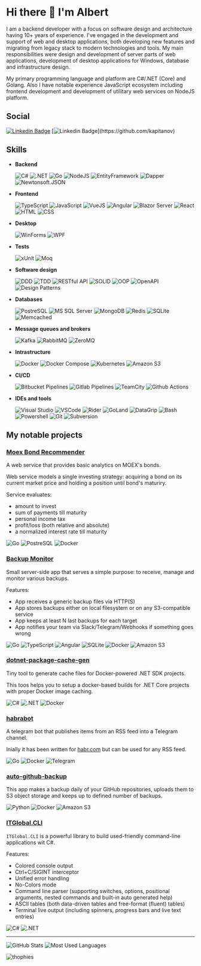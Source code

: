<!--
**kapitanov/kapitanov** is a ✨ _special_ ✨ repository because its `README.md` (this file) appears on your GitHub profile.

Here are some ideas to get you started:

- 🔭 I’m currently working on ...
- 🌱 I’m currently learning ...
- 👯 I’m looking to collaborate on ...
- 🤔 I’m looking for help with ...
- 💬 Ask me about ...
- 📫 How to reach me: ...
- 😄 Pronouns: ...
- ⚡ Fun fact: ...
-->

# Hi there 👋 I'm Albert

I am a backend developer with a focus on software design and architecture having 10+ years of experience. I've engaged in the
development and support of web and desktop applications, both developing new features and migrating from legacy stack
to modern technologies and tools. My main responsibilities were design and development of server parts of web applications,
development of desktop applications for Windows, database and infrastructure design.

My primary programming language and platform are C#/.NET (Core) and Golang. Also I have notable experience JavaScript ecosystem including frontend development and development of utilitary web services on NodeJS platform.

## Social

[![Linkedin Badge](https://img.shields.io/badge/-@albertkapitanov-blue?style=for-the-badge&logo=Linkedin&logoColor=white&link=https://www.linkedin.com/in/albertkapitanov/)](https://www.linkedin.com/in/albertkapitanov)
[![Linkedin Badge](https://img.shields.io/badge/-@kapitanov-black?style=for-the-badge&logo=github&logoColor=white&link=[https://www.linkedin.com/in/albertkapitanov/](https://github.com/kapitanov))](https://github.com/kapitanov)

## Skills

* **Backend**

  ![C#](https://img.shields.io/badge/c%23-%23239120.svg?style=for-the-badge&logo=c-sharp&logoColor=white)
  ![.NET](https://img.shields.io/badge/.NET-5C2D91?style=for-the-badge&logo=dotnet&logoColor=white)
  ![Go](https://img.shields.io/badge/go-%2300ADD8.svg?style=for-the-badge&logo=go&logoColor=white)
  ![NodeJS](https://img.shields.io/badge/NodeJS-215732?style=for-the-badge&logo=nodedotjs&logoColor=white)
  ![EntityFramework](https://img.shields.io/badge/EntityFramework-512bd4?style=for-the-badge)
  ![Dapper](https://img.shields.io/badge/Dapper-159957?style=for-the-badge)
  ![Newtonsoft.JSON](https://img.shields.io/badge/Newtonsoft.JSON-337ab7?style=for-the-badge)

* **Frontend**

  ![TypeScript](https://img.shields.io/badge/TypeScript-%23007ACC.svg?style=for-the-badge&logo=typescript&logoColor=white)
  ![JavaScript](https://img.shields.io/badge/JavaScript-f0db4f.svg?style=for-the-badge&logo=javascript&logoColor=black)
  ![VueJS](https://img.shields.io/badge/VueJS-%2335495e.svg?style=for-the-badge&logo=vue.js&logoColor=white)
  ![Angular](https://img.shields.io/badge/Angular-%23B52E31.svg?style=for-the-badge&logo=angular&logoColor=white)
  ![Blazor Server](https://img.shields.io/badge/Blazor%20Server-512BD4.svg?style=for-the-badge&logo=blazor&logoColor=white)
  ![React](https://img.shields.io/badge/React-61dafb.svg?style=for-the-badge&logo=react&logoColor=black)
  ![HTML](https://img.shields.io/badge/HTML-E34F26.svg?style=for-the-badge&logo=html5&logoColor=white)
  ![CSS](https://img.shields.io/badge/CSS-1572B6.svg?style=for-the-badge&logo=css3&logoColor=white)

* **Desktop**

  ![WinForms](https://img.shields.io/badge/WinForms-0078D6?style=for-the-badge&logo=windows)
  ![WPF](https://img.shields.io/badge/WPF-0078D6?style=for-the-badge&logo=windows)

* **Tests**

  ![xUnit](https://img.shields.io/badge/xUnit-008888?style=for-the-badge)
  ![Moq](https://img.shields.io/badge/Moq-008888?style=for-the-badge)

* **Software design**

  ![DDD](https://img.shields.io/badge/Domain%20Driven%20Design-008800?style=for-the-badge)
  ![TDD](https://img.shields.io/badge/Test%20Driven%20Design-008800?style=for-the-badge)
  ![RESTful API](https://img.shields.io/badge/RESTful%20API-008800?style=for-the-badge)
  ![SOLID](https://img.shields.io/badge/SOLID-008800?style=for-the-badge)
  ![OOP](https://img.shields.io/badge/OOP-008800?style=for-the-badge)
  ![OpenAPI](https://img.shields.io/badge/OpenAPI-008800?style=for-the-badge)
  ![Design Patterns](https://img.shields.io/badge/Design%20Patterns-008800?style=for-the-badge)

* **Databases**

  ![PostreSQL](https://img.shields.io/badge/PostreSQL-%23316192.svg?style=for-the-badge&logo=postgresql&logoColor=white)
  ![MS SQL Server](https://img.shields.io/badge/MS%20SQL%20Server-CC2927.svg?style=for-the-badge&logo=microsoftsqlserver&logoColor=white)
  ![MongoDB](https://img.shields.io/badge/MongoDB-%234ea94b.svg?style=for-the-badge&logo=mongodb&logoColor=white)
  ![Redis](https://img.shields.io/badge/Redis-%23DD0031.svg?style=for-the-badge&logo=redis&logoColor=white)
  ![SQLite](https://img.shields.io/badge/SQLite-%2307405e.svg?style=for-the-badge&logo=sqlite&logoColor=white)
  ![Memcached](https://img.shields.io/badge/Memcached-008800.svg?style=for-the-badge&logoColor=white)

* **Message queues and brokers**

  ![Kafka](https://img.shields.io/badge/Apache%20Kafka-231F20.svg?style=for-the-badge&logo=apachekafka&logoColor=white)
  ![RabbitMQ](https://img.shields.io/badge/RabbitMQ-%23DD0031.svg?style=for-the-badge&logo=rabbitmq&logoColor=white)
  ![ZeroMQ](https://img.shields.io/badge/ZeroMQ-DF0000.svg?style=for-the-badge&logo=zeromq&logoColor=white)

* **Intrastructure**

  ![Docker](https://img.shields.io/badge/Docker-2496ED.svg?style=for-the-badge&logo=docker&logoColor=white)
  ![Docker Compose](https://img.shields.io/badge/Docker%20Compose-2496ED.svg?style=for-the-badge&logo=docker&logoColor=white)
  ![Kubernetes](https://img.shields.io/badge/Kubernetes-326CE5.svg?style=for-the-badge&logo=kubernetes&logoColor=white)
  ![Amazon S3](https://img.shields.io/badge/Amazon%20S3-569A31.svg?style=for-the-badge&logo=amazons3&logoColor=white)

* **CI/CD**

  ![Bitbucket Pipelines](https://img.shields.io/badge/Bitbucket%20Pipelines-0052CC.svg?style=for-the-badge&logo=bitbucket&logoColor=white)
  ![Gitlab Pipelines](https://img.shields.io/badge/Gitlab%20Pipelines-FC6D26.svg?style=for-the-badge&logo=gitlab&logoColor=white)
  ![TeamCity](https://img.shields.io/badge/TeamCity-000000.svg?style=for-the-badge&logo=teamcity&logoColor=white)
  ![Github Actions](https://img.shields.io/badge/Github%20Actions-2088FF.svg?style=for-the-badge&logo=githubactions&logoColor=white)

* **IDEs and tools**

  ![Visual Studio](https://img.shields.io/badge/VisualStudio-5C2D91.svg?style=for-the-badge&logo=visual-studio&logoColor=white)
  ![VSCode](https://img.shields.io/badge/VSCode-0078d7.svg?style=for-the-badge&logo=visual-studio-code&logoColor=white)
  ![Rider](https://img.shields.io/badge/Rider-000000?style=for-the-badge&logo=rider&logoColor=black&color=black&labelColor=green)
  ![GoLand](https://img.shields.io/badge/GoLand-000000?style=for-the-badge&logo=goland&logoColor=black&color=black&labelColor=green)
  ![DataGrip](https://img.shields.io/badge/DataGrip-000000?style=for-the-badge&logo=datagrip&logoColor=black&color=black&labelColor=green)
  ![Bash](https://img.shields.io/badge/Bash-4EAA25?style=for-the-badge&logo=gnubash&logoColor=black&color=black&labelColor=green)
  ![Powershell](https://img.shields.io/badge/Powershell-5391FE?style=for-the-badge&logo=powershell&logoColor=black&color=black&labelColor=green)
  ![Git](https://img.shields.io/badge/Git-%23F05033.svg?style=for-the-badge&logo=git&logoColor=white)
  ![Subversion](https://img.shields.io/badge/Subversion-809CC9?style=for-the-badge&logo=subversion&logoColor=black&color=black&labelColor=green)

## My notable projects

### [Moex Bond Recommender](https://github.com/kapitanov/moex-bond-recommender)

A web service that provides basic analytics on MOEX's bonds.

Web service models a single investing strategy:
acquiring a bond on its current market price and holding a position until bond's maturiry.

Service evaluates:

* amount to invest
* sum of payments till maturity
* personal income tax
* profit/loss (both relative and absolute)
* a normalized interest rate till maturity

![Go](https://img.shields.io/badge/Go-%2300ADD8.svg?style=for-the-badge&logo=go&logoColor=white)
![PostreSQL](https://img.shields.io/badge/PostreSQL-%23316192.svg?style=for-the-badge&logo=postgresql&logoColor=white)
![Docker](https://img.shields.io/badge/Docker-2496ED.svg?style=for-the-badge&logo=docker&logoColor=white)

### [Backup Monitor](https://github.com/ITGlobal/backupmonitor)

Small server-side app that serves a simple purpose: to receive, manage and monitor various backups.

Features:

* App receives a generic backup files via HTTP(S)
* App stores backups either on local filesystem or on any S3-compatible service
* App keeps at least N last backups for each target
* App notifies your team via Slack/Telegram/Webhooks if something goes wrong

![Go](https://img.shields.io/badge/Go-%2300ADD8.svg?style=for-the-badge&logo=go&logoColor=white)
![TypeScript](https://img.shields.io/badge/TypeScript-%23007ACC.svg?style=for-the-badge&logo=typescript&logoColor=white)
![Angular](https://img.shields.io/badge/Angular-%23B52E31.svg?style=for-the-badge&logo=angular&logoColor=white)
![SQLite](https://img.shields.io/badge/SQLite-%2307405e.svg?style=for-the-badge&logo=sqlite&logoColor=white)
![Docker](https://img.shields.io/badge/Docker-2496ED.svg?style=for-the-badge&logo=docker&logoColor=white)
![Amazon S3](https://img.shields.io/badge/Amazon%20S3-569A31.svg?style=for-the-badge&logo=amazons3&logoColor=white)

### [dotnet-package-cache-gen](https://github.com/ITGlobal/dotnet-package-cache-gen)

Tiny tool to generate cache files for Docker-powered .NET SDK projects.

This toos helps you to setup a docker-based builds for .NET Core projects with proper Docker image caching.

![C#](https://img.shields.io/badge/c%23-%23239120.svg?style=for-the-badge&logo=c-sharp&logoColor=white)
![.NET](https://img.shields.io/badge/.NET-5C2D91?style=for-the-badge&logo=dotnet&logoColor=white)
![Docker](https://img.shields.io/badge/Docker-2496ED.svg?style=for-the-badge&logo=docker&logoColor=white)

### [habrabot](https://github.com/kapitanov/habrabot)

A telegram bot that publishes items from an RSS feed into a Telegram channel.

Inially it has been written for [habr.com](https://habr.com) but can be used for any RSS feed.

![Go](https://img.shields.io/badge/Go-%2300ADD8.svg?style=for-the-badge&logo=go&logoColor=white)
![Docker](https://img.shields.io/badge/Docker-2496ED.svg?style=for-the-badge&logo=docker&logoColor=white)
![Telegram](https://img.shields.io/badge/Telegram-26A5E4.svg?style=for-the-badge&logo=telegram&logoColor=white)

### [auto-github-backup](https://github.com/kapitanov/auto-github-backup)

This app makes a backup daily of your GitHub repositories, uploads them to S3 object storage and keeps up to defined number of backups.

![Python](https://img.shields.io/badge/Python-3776AB.svg?style=for-the-badge&logo=python&logoColor=white)
![Docker](https://img.shields.io/badge/Docker-2496ED.svg?style=for-the-badge&logo=docker&logoColor=white)
![Amazon S3](https://img.shields.io/badge/Amazon%20S3-569A31.svg?style=for-the-badge&logo=amazons3&logoColor=white)

### [ITGlobal.CLI](https://github.com/ITGlobal/CLI)

`ITGlobal.CLI` is a powerful library to build used-friendly command-line applications wit C#.

Features:

* Colored console output
* Ctrl+C/SIGINT interceptor
* Unified error handling
* No-Colors mode
* Command line parser (supporting switches, options, positional arguments, nested commands and built-in auto generated help)
* ASCII tables (both data-driven tables and free-format (fluent) tables)
* Terminal live output (including spinners, progress bars and live text entries)

![C#](https://img.shields.io/badge/c%23-%23239120.svg?style=for-the-badge&logo=c-sharp&logoColor=white)
![.NET](https://img.shields.io/badge/.NET-5C2D91?style=for-the-badge&logo=dotnet&logoColor=white)

---

![GitHub Stats](https://github-readme-stats.vercel.app/api?username=kapitanov&show_icons=true&hide_border=true&hide_title=true)
![Most Used Languages](https://github-readme-stats.vercel.app/api/top-langs/?username=kapitanov&hide_border=true&layout=compact&hide=logos,g-code,hlsl)

![thophies](https://github-profile-trophy.vercel.app/?username=kapitanov&column=8)
